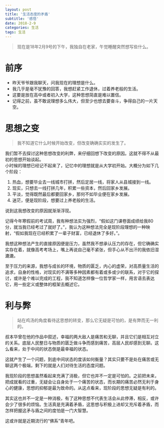 ```yaml
---
layout: post
title: '生活态度的矛盾'
subtitle: '感悟'
date: 2018-2-9
categories: 生活
tags: 生活
---
```

> 现在是18年2月9号的下午，我独自在老家，午觉睡醒突然想写些什么。

# 前序
- 昨天爷爷跟我聊天，问我现在的理想是什么。
- 我几乎是毫不犹豫的回答，我想赶紧工作退休，过着养老般的生活。
- 这要是放在高中或者初入大学，这种思想简直是难以置信。
- 记得之前，虽不敢说理想多么伟大，但至少也想去要奋斗，争得自己的一片天空。  

# 思想之变
> 我不知道它什么时候开始改变，但改变确确实实的发生了。  
  
我们暂不去探讨这种思想改变的利弊，来仔细回想下改变的原因。这就不得不从最初的思想开始谈起。  
小时候的理想已经记不起来了，记忆中的理想就是从大学初开始。大概分为如下几个阶段：  
1. 热血，想要毕业去一线城市打拼，然后定居一线，将家人从县城接到一线。
2. 现实，只想去一线打拼几年，积累一些资本，然后回家乡发展。
3. 平淡，觉得既然最后都要回家乡，那何不如毕业便在家乡发展。
4. 迷茫，便是现阶段，想要过上养老般的生活。  

说到这我想改变的原因就渐渐浮现。  

记得今年寒假前的考试周，我有种想法实为强烈，“假如这门课卷面成绩给我80分，就当我已经考过了就好了。”，我认为这种想法完全是现阶段理想的一种映射，“假如我现在已经积累了一辈子财富，已经退休了多好。”。 
 
我想这种想法产生的直接原因便是压力，虽然我不想承认压力的存在，但它确确实实存在着，就像高考考场上，嘴上再说自己毫不紧张，但手心从不出汗的我依旧湿漉漉。

至于压力的来源，我想与成长的环境，物质的匮乏，内心的虚荣，对高质量生活的追求，自身的性格，对现实的不满等多种因素都有着或多或少的联系，对于它的探讨，或许是个难以完成的工程，我不知道怎样像一位哲学家一样，用言语去表达它，用一些定义或整体的框架去概述它。
# 利与弊
> 站在鸡汤的角度看待这思想的转变，那么它无疑是可怕的，是有弊而无一利的。  

叔本华曾在他的作品中叙述，幸福的两大敌人是痛苦和无聊，并且它们是相互对立的关系。底层人民整日与物质的匮乏做斗争而感到痛苦，高层人民却感到无聊。这么看来，处于中间的状态倒是最幸福的状态。  

这就产生了一个问题，到底中间状态的度该如何衡量？其实只要不是处在痛苦或无聊这两个极端，剩下的就是人们对待生活的态度问题。  

我现阶段的思想虽然看起来充满了消极，但它也并不一定是可怕的。之前把未来，把成就看的过重，无疑会让自身处于一个痛苦的状态，而长期的痛苦必然无利于身心的健康，思想的抑郁是最为致命的。从这点看来，现阶段的思想无疑是有利的。

其实这也并不一定是一种消极，有了这种思想不代表生活会从此停滞，相反，或许会少了很多的烦恼。生活真是充满着矛盾，这思想与积极上进却又充斥着矛盾，而怎样把握这矛与盾之间的度怕是一门大智慧。

这或许就是近期流行的“佛系”青年吧。
